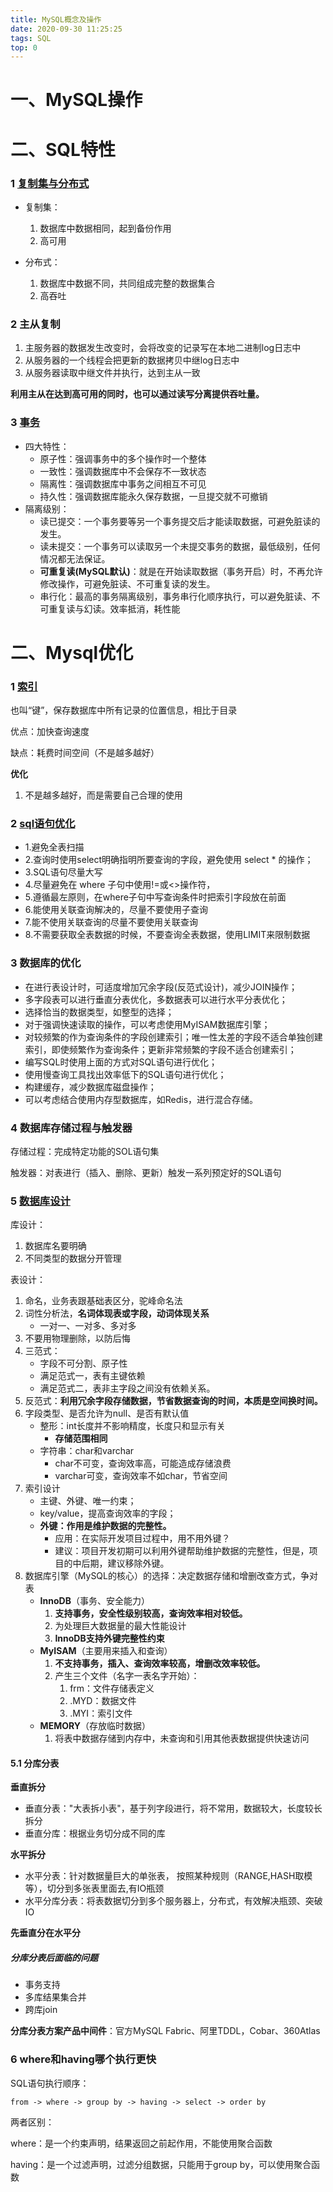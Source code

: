```yaml
---
title: MySQL概念及操作
date: 2020-09-30 11:25:25
tags: SQL
top: 0
---
```


# 一、MySQL操作

# 二、SQL特性

### 1  [复制集与分布式](https://handout-1300728887.cos.ap-beijing.myqcloud.com/%E8%AE%B2%E4%B9%89/%E9%BB%91%E9%A9%AC%E5%A4%B4%E6%9D%A1%E9%A1%B9%E7%9B%AE%E8%AF%BE%E4%BB%B6/C02-Database/DatabaseTheory.html)

- 复制集：
  1. 数据库中数据相同，起到备份作用
  2. 高可用

- 分布式：
  1. 数据库中数据不同，共同组成完整的数据集合
  2. 高吞吐
  
  <!--more-->

### 2  主从复制

1. 主服务器的数据发生改变时，会将改变的记录写在本地二进制log日志中
2. 从服务器的一个线程会把更新的数据拷贝中继log日志中
3. 从服务器读取中继文件并执行，达到主从一致

 **利用主从在达到高可用的同时，也可以通过读写分离提供吞吐量。** 

### 3  [事务](https://handout-1300728887.cos.ap-beijing.myqcloud.com/%E8%AE%B2%E4%B9%89/python-web%E5%9F%BA%E7%A1%80(5.1.2%E7%89%88%E6%9C%AC)/mysqlhigh/%E4%BA%8B%E5%8A%A1.html)

- 四大特性：
  - 原子性：强调事务中的多个操作时一个整体
  - 一致性：强调数据库中不会保存不一致状态
  - 隔离性：强调数据库中事务之间相互不可见
  - 持久性：强调数据库能永久保存数据，一旦提交就不可撤销
- 隔离级别：
  - 读已提交：一个事务要等另一个事务提交后才能读取数据，可避免脏读的发生。
  - 读未提交：一个事务可以读取另一个未提交事务的数据，最低级别，任何情况都无法保证。
  - **可重复读(MySQL默认)**：就是在开始读取数据（事务开启）时，不再允许修改操作，可避免脏读、不可重复读的发生。
  - 串行化：最高的事务隔离级别，事务串行化顺序执行，可以避免脏读、不可重复读与幻读。效率抵消，耗性能

# 二、Mysql优化

### 1  [索引](https://handout-1300728887.cos.ap-beijing.myqcloud.com/%E8%AE%B2%E4%B9%89/python-web%E5%9F%BA%E7%A1%80(5.1.2%E7%89%88%E6%9C%AC)/mysqlhigh/%E7%B4%A2%E5%BC%95.html)

也叫“键”，保存数据库中所有记录的位置信息，相比于目录

优点：加快查询速度

缺点：耗费时间空间（不是越多越好）

**优化**

1. 不是越多越好，而是需要自己合理的使用

### 2  [sql语句优化](https://handout-1300728887.cos.ap-beijing.myqcloud.com/%E8%AE%B2%E4%B9%89/%E9%BB%91%E9%A9%AC%E5%A4%B4%E6%9D%A1%E9%A1%B9%E7%9B%AE%E8%AF%BE%E4%BB%B6/C02-Database/DatabaseOptimize.html)

- 1.避免全表扫描 
- 2.查询时使⽤select明确指明所要查询的字段，避免使⽤ select * 的操作； 
- 3.SQL语句尽量⼤写 
- 4.尽量避免在 where ⼦句中使⽤!=或<>操作符， 
- 5.遵循最左原则，在where⼦句中写查询条件时把索引字段放在前⾯ 
- 6.能使⽤关联查询解决的，尽量不要使⽤⼦查询 
- 7.能不使⽤关联查询的尽量不要使⽤关联查询 
- 8.不需要获取全表数据的时候，不要查询全表数据，使⽤LIMIT来限制数据 

### 3  数据库的优化

- 在进⾏表设计时，可适度增加冗余字段(反范式设计)，减少JOIN操作；
- 多字段表可以进⾏垂直分表优化，多数据表可以进⾏⽔平分表优化；
- 选择恰当的数据类型，如整型的选择；
- 对于强调快速读取的操作，可以考虑使⽤MyISAM数据库引擎；
- 对较频繁的作为查询条件的字段创建索引；唯⼀性太差的字段不适合单独创建索引，即使频繁作为查询条件；更新⾮常频繁的字段不适合创建索引；
- 编写SQL时使⽤上⾯的⽅式对SQL语句进⾏优化；
- 使⽤慢查询⼯具找出效率低下的SQL语句进⾏优化；
- 构建缓存，减少数据库磁盘操作；
- 可以考虑结合使⽤内存型数据库，如Redis，进⾏混合存储。

### 4  数据库存储过程与触发器

存储过程：完成特定功能的SOL语句集

触发器：对表进行（插入、删除、更新）触发一系列预定好的SQL语句

### 5  [数据库设计](https://handout-1300728887.cos.ap-beijing.myqcloud.com/%E8%AE%B2%E4%B9%89/%E9%BB%91%E9%A9%AC%E5%A4%B4%E6%9D%A1%E9%A1%B9%E7%9B%AE%E8%AF%BE%E4%BB%B6/C02-Database/DatabaseDesign.html)

库设计：

1. 数据库名要明确
2. 不同类型的数据分开管理

表设计：

1. 命名，业务表跟基础表区分，驼峰命名法
2. 词性分析法，**名词体现表或字段，动词体现关系**
   - 一对一、一对多、多对多
3. 不要用物理删除，以防后悔
4. 三范式：
   - 字段不可分割、原子性
   - 满足范式一，表有主键依赖
   - 满足范式二，表非主字段之间没有依赖关系。
5. 反范式：**利用冗余字段存储数据，节省数据查询的时间，本质是空间换时间。**
6. 字段类型、是否允许为null、是否有默认值
   - 整形：int长度并不影响精度，长度只和显示有关
     - **存储范围相同**
   - 字符串：char和varchar
     - char不可变，查询效率高，可能造成存储浪费
     - varchar可变，查询效率不如char，节省空间
7. 索引设计
   - 主键、外键、唯一约束；
   - key/value，提高查询效率的字段；
   - **外键：作用是维护数据的完整性。**
     - 应用：在实际开发项目过程中，用不用外键？
     - 建议：项目开发初期可以利用外键帮助维护数据的完整性，但是，项目的中后期，建议移除外键。
8. 数据库引擎（MySQL的核心）的选择：决定数据存储和增删改查方式，争对表
   - **InnoDB**（事务、安全能力）
     1. **支持事务，安全性级别较高，查询效率相对较低。**
     2. 为处理巨大数据量的最大性能设计
     3. **InnoDB支持外键完整性约束**
   - **MyISAM**（主要用来插入和查询）
     1. **不支持事务，插入、查询效率较高，增删改效率较低。**
     2. 产生三个文件（名字一表名字开始）：
        1. frm：文件存储表定义
        2. .MYD：数据文件
        3. .MYI：索引文件
   - **MEMORY**（存放临时数据）
     1. 将表中数据存储到内存中，未查询和引用其他表数据提供快速访问

#### 5.1  分库分表

**垂直拆分**

- 垂直分表："大表拆小表"，基于列字段进行，将不常用，数据较大，长度较长拆分
- 垂直分库：根据业务切分成不同的库

**水平拆分**

- 水平分表：针对数据量巨大的单张表， 按照某种规则（RANGE,HASH取模等），切分到多张表里面去,有IO瓶颈
- 水平分库分表：将表数据切分到多个服务器上，分布式，有效解决瓶颈、突破IO

**先垂直分在水平分**

##### 分库分表后面临的问题

- 事务支持
- 多库结果集合并
- 跨库join

**分库分表方案产品中间件**：官方MySQL Fabric、阿里TDDL，Cobar、360Atlas

### 6  where和having哪个执行更快

SQL语句执行顺序：

`from -> where -> group by -> having -> select -> order by`

两者区别：

where：是一个约束声明，结果返回之前起作用，不能使用聚合函数

having：是一个过滤声明，过滤分组数据，只能用于group by，可以使用聚合函数